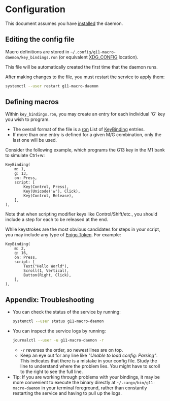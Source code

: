 # Configuration

This document assumes you have [installed](INSTALLATION.md) the daemon.

## Editing the config file

Macro definitions are stored in `~/.config/g11-macro-daemon/key_bindings.ron` (or equivalent [XDG_CONFIG](https://specifications.freedesktop.org/basedir-spec/latest/) location).

This file will be automatically created the first time that the daemon runs.

After making changes to the file, you must restart the service to apply them:
```bash
systemctl --user restart g11-macro-daemon
```

## Defining macros

Within `key_bindings.ron`, you may create an entry for each individual 'G' key you wish to program.
* The overall format of the file is a [ron](https://docs.rs/ron/latest/ron) List of [KeyBinding](https://github.com/rs017991/g11-macro/blob/eaba13e0adfa73fa4d0023d55426d748caa84b30/g11-macro-daemon/src/config.rs#L21-L30) entries.
* If more than one entry is defined for a given M/G combination, only the last one will be used.

Consider the following example, which programs the G13 key in the M1 bank to simulate Ctrl+w:
```ron
KeyBinding(
    m: 1,
    g: 13,
    on: Press,
    script: [
        Key(Control, Press),
        Key(Unicode('w'), Click),
        Key(Control, Release),
    ],
),
```
Note that when scripting modifier keys like Control/Shift/etc., you should include a step for each to be released at the end.

While keystrokes are the most obvious candidates for steps in your script,
you may include any type of [Enigo Token](https://docs.rs/enigo/0.5.*/enigo/agent/enum.Token.html). For example:
```ron
KeyBinding(
    m: 2,
    g: 16,
    on: Press,
    script: [
        Text("Hello World"),
        Scroll(1, Vertical),
        Button(Right, Click),
    ],
),
```

## Appendix: Troubleshooting
* You can check the status of the service by running:
  ```bash
  systemctl --user status g11-macro-daemon
  ```
* You can inspect the service logs by running:
  ```bash
  journalctl --user -u g11-macro-daemon -r
  ```
  * `-r` reverses the order, so newest lines are on top.
  * Keep an eye out for any line like _"Unable to load config: Parsing"_.
    This indicates that there is a mistake in your config file. Study the line to understand where the problem lies.
    You might have to scroll to the right to see the full line.
* Tip: If you are working through problems with your bindings,
  it may be more convenient to execute the binary directly at `~/.cargo/bin/g11-macro-daemon` in your terminal foreground,
  rather than constantly restarting the service and having to pull up the logs.
